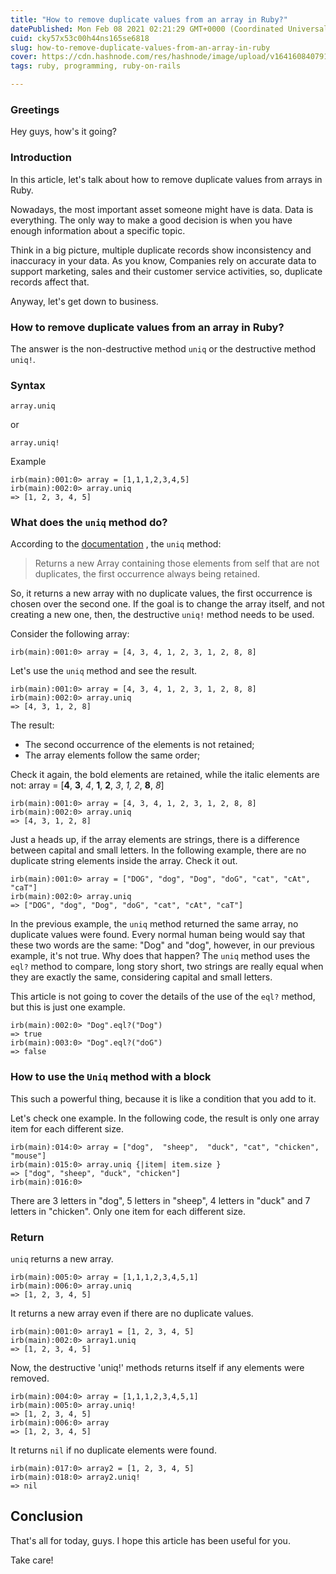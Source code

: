 ```yaml
---
title: "How to remove duplicate values from an array in Ruby?"
datePublished: Mon Feb 08 2021 02:21:29 GMT+0000 (Coordinated Universal Time)
cuid: cky57x53c00h44ns165se6818
slug: how-to-remove-duplicate-values-from-an-array-in-ruby
cover: https://cdn.hashnode.com/res/hashnode/image/upload/v1641608407916/yUqNb_BEg.png
tags: ruby, programming, ruby-on-rails

---
```


### Greetings
Hey guys, how's it going?

### Introduction
In this article, let's talk about how to remove duplicate values from arrays in Ruby. 

Nowadays, the most important asset someone might have is data. Data is everything. The only way to make a good decision is when you have enough information about a specific topic.

Think in a big picture, multiple duplicate records show inconsistency and inaccuracy in your data. As you know, Companies rely on accurate data to support marketing, sales and their customer service activities, so, duplicate records affect that.

Anyway, let's get down to business.

### How to remove duplicate values from an array in Ruby?
The answer is the non-destructive method `uniq` or the destructive method `uniq!`.

### Syntax
```
array.uniq
```
or
```
array.uniq!
```
Example
```
irb(main):001:0> array = [1,1,1,2,3,4,5]
irb(main):002:0> array.uniq
=> [1, 2, 3, 4, 5]
```

### What does the `uniq` method do?
According to the  [documentation](https://ruby-doc.org/core-3.0.0/Array.html#method-i-uniq) , the `uniq` method:
> Returns a new Array containing those elements from self that are not duplicates, the first occurrence always being retained.

So, it returns a new array with no duplicate values, the first occurrence is chosen over the second one.
If the goal is to change the array itself, and not creating a new one, then, the destructive `uniq!` method needs to be used.

Consider the following array:
```
irb(main):001:0> array = [4, 3, 4, 1, 2, 3, 1, 2, 8, 8] 
```

Let's use the `uniq` method and see the result. 
```
irb(main):001:0> array = [4, 3, 4, 1, 2, 3, 1, 2, 8, 8] 
irb(main):002:0> array.uniq
=> [4, 3, 1, 2, 8]
```
The result:
- The second occurrence of the elements is not retained;
- The array elements follow the same order; 

Check it again, the bold elements are retained, while the italic elements are not:
array = [**4**, **3**, *4*, **1**, **2**, *3*, *1,* *2*, **8**, *8*]
```
irb(main):001:0> array = [4, 3, 4, 1, 2, 3, 1, 2, 8, 8] 
irb(main):002:0> array.uniq
=> [4, 3, 1, 2, 8]
```

Just a heads up, if the array elements are strings, there is a difference between capital and small letters. In the following example, there are no duplicate string elements inside the array. Check it out.
```
irb(main):001:0> array = ["DOG", "dog", "Dog", "doG", "cat", "cAt", "caT"]
irb(main):002:0> array.uniq
=> ["DOG", "dog", "Dog", "doG", "cat", "cAt", "caT"]
```
In the previous example, the `uniq` method returned the same array, no duplicate values were found. 
Every normal human being would say that these two words are the same: "Dog" and "dog", however, in our previous example, it's not true.
Why does that happen?
The `uniq` method uses the `eql?` method to compare, long story short, two strings are really equal when they are exactly the same, considering capital and small letters.

This article is not going to cover the details of the use of the `eql?` method, but this is just one example.

```
irb(main):002:0> "Dog".eql?("Dog")
=> true
irb(main):003:0> "Dog".eql?("doG")
=> false
```

### How to use the `Uniq` method with a block
This such a powerful thing, because it is like a condition that you add to it.

Let's check one example. In the following code, the result is only one array item for each  different size.
```
irb(main):014:0> array = ["dog",  "sheep",  "duck", "cat", "chicken", "mouse"]
irb(main):015:0> array.uniq {|item| item.size }
=> ["dog", "sheep", "duck", "chicken"]
irb(main):016:0> 
```
There are 3 letters in "dog",  5 letters in "sheep", 4 letters in "duck" and 7 letters in "chicken". Only one item for each different size.


### Return
`uniq` returns a new array.
```
irb(main):005:0> array = [1,1,1,2,3,4,5,1]
irb(main):006:0> array.uniq
=> [1, 2, 3, 4, 5]
```
It returns a new array even if there are no duplicate values.
```
irb(main):001:0> array1 = [1, 2, 3, 4, 5]
irb(main):002:0> array1.uniq
=> [1, 2, 3, 4, 5]
```
Now, the destructive 'uniq!' methods returns itself if any elements were removed.
```
irb(main):004:0> array = [1,1,1,2,3,4,5,1]
irb(main):005:0> array.uniq!
=> [1, 2, 3, 4, 5]
irb(main):006:0> array
=> [1, 2, 3, 4, 5]
```
It returns `nil` if no duplicate elements were found.
```
irb(main):017:0> array2 = [1, 2, 3, 4, 5]
irb(main):018:0> array2.uniq!
=> nil
```

## Conclusion
That's all for today, guys.
I hope this article has been useful for you.

Take care!